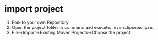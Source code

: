 # import project
1. Fork to your own Repository
2. Open the project folder in command and execute: mvn eclipse:eclipse.
3. File->Import->Existing Maven Projects->Choose the project